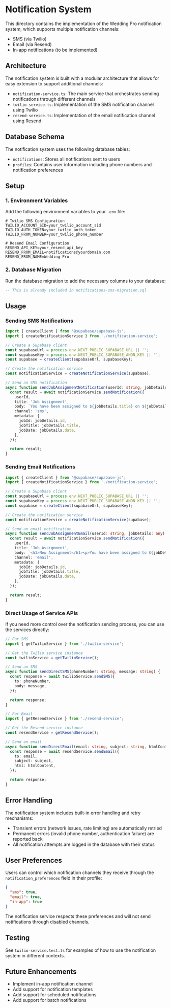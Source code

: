# Notification System

This directory contains the implementation of the Wedding Pro notification system, which supports multiple notification channels:

- SMS (via Twilio)
- Email (via Resend)
- In-app notifications (to be implemented)

## Architecture

The notification system is built with a modular architecture that allows for easy extension to support additional channels:

- `notification-service.ts`: The main service that orchestrates sending notifications through different channels
- `twilio-service.ts`: Implementation of the SMS notification channel using Twilio
- `resend-service.ts`: Implementation of the email notification channel using Resend

## Database Schema

The notification system uses the following database tables:

- `notifications`: Stores all notifications sent to users
- `profiles`: Contains user information including phone numbers and notification preferences

## Setup

### 1. Environment Variables

Add the following environment variables to your `.env` file:

```
# Twilio SMS Configuration
TWILIO_ACCOUNT_SID=your_twilio_account_sid
TWILIO_AUTH_TOKEN=your_twilio_auth_token
TWILIO_FROM_NUMBER=your_twilio_phone_number

# Resend Email Configuration
RESEND_API_KEY=your_resend_api_key
RESEND_FROM_EMAIL=notifications@yourdomain.com
RESEND_FROM_NAME=Wedding Pro
```

### 2. Database Migration

Run the database migration to add the necessary columns to your database:

```sql
-- This is already included in notifications-sms-migration.sql
```

## Usage

### Sending SMS Notifications

```typescript
import { createClient } from '@supabase/supabase-js';
import { createNotificationService } from './notification-service';

// Create a Supabase client
const supabaseUrl = process.env.NEXT_PUBLIC_SUPABASE_URL || '';
const supabaseKey = process.env.NEXT_PUBLIC_SUPABASE_ANON_KEY || '';
const supabase = createClient(supabaseUrl, supabaseKey);

// Create the notification service
const notificationService = createNotificationService(supabase);

// Send an SMS notification
async function sendJobAssignmentNotification(userId: string, jobDetails: any) {
  const result = await notificationService.sendNotification({
    userId,
    title: 'Job Assignment',
    body: `You have been assigned to ${jobDetails.title} on ${jobDetails.date}.`,
    channel: 'sms',
    metadata: {
      jobId: jobDetails.id,
      jobTitle: jobDetails.title,
      jobDate: jobDetails.date,
    },
  });

  return result;
}
```

### Sending Email Notifications

```typescript
import { createClient } from '@supabase/supabase-js';
import { createNotificationService } from './notification-service';

// Create a Supabase client
const supabaseUrl = process.env.NEXT_PUBLIC_SUPABASE_URL || '';
const supabaseKey = process.env.NEXT_PUBLIC_SUPABASE_ANON_KEY || '';
const supabase = createClient(supabaseUrl, supabaseKey);

// Create the notification service
const notificationService = createNotificationService(supabase);

// Send an email notification
async function sendJobAssignmentEmail(userId: string, jobDetails: any) {
  const result = await notificationService.sendNotification({
    userId,
    title: 'Job Assignment',
    body: `<h1>New Assignment</h1><p>You have been assigned to ${jobDetails.title} on ${jobDetails.date}.</p>`,
    channel: 'email',
    metadata: {
      jobId: jobDetails.id,
      jobTitle: jobDetails.title,
      jobDate: jobDetails.date,
    },
  });

  return result;
}
```

### Direct Usage of Service APIs

If you need more control over the notification sending process, you can use the services directly:

```typescript
// For SMS
import { getTwilioService } from './twilio-service';

// Get the Twilio service instance
const twilioService = getTwilioService();

// Send an SMS
async function sendDirectSMS(phoneNumber: string, message: string) {
  const response = await twilioService.sendSMS({
    to: phoneNumber,
    body: message,
  });

  return response;
}

// For Email
import { getResendService } from './resend-service';

// Get the Resend service instance
const resendService = getResendService();

// Send an email
async function sendDirectEmail(email: string, subject: string, htmlContent: string) {
  const response = await resendService.sendEmail({
    to: email,
    subject: subject,
    html: htmlContent,
  });

  return response;
}
```

## Error Handling

The notification system includes built-in error handling and retry mechanisms:

- Transient errors (network issues, rate limiting) are automatically retried
- Permanent errors (invalid phone number, authentication failure) are reported back
- All notification attempts are logged in the database with their status

## User Preferences

Users can control which notification channels they receive through the `notification_preferences` field in their profile:

```json
{
  "sms": true,
  "email": true,
  "in-app": true
}
```

The notification service respects these preferences and will not send notifications through disabled channels.

## Testing

See `twilio-service.test.ts` for examples of how to use the notification system in different contexts.

## Future Enhancements

- Implement in-app notification channel
- Add support for notification templates
- Add support for scheduled notifications
- Add support for batch notifications